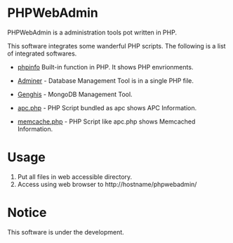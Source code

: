# PHPWebAdmin


PHPWebAdmin is a administration tools pot written in PHP.

This software integrates some wanderful PHP scripts. The following is a list of integrated softwares.

  * [phpinfo](http://php.net/manual/ja/function.phpinfo.php) Built-in function in PHP. It shows PHP envrionments.

  * [Adminer](http://www.adminer.org/) - Database Management Tool is in a single PHP file.

  * [Genghis](http://genghisapp.com/) - MongoDB Management Tool.
  
  * [apc.php](http://php.net/manual/ja/book.apc.php) - PHP Script bundled as apc shows APC Information.
  
  * [memcache.php](http://livebookmark.net/journal/2008/05/21/memcachephp-stats-like-apcphp/) - PHP Script like apc.php shows Memcached Information.

# Usage

  1. Put all files in web accessible directory.
  1. Access using web browser to http://hostname/phpwebadmin/

# Notice

This software is under the development.
